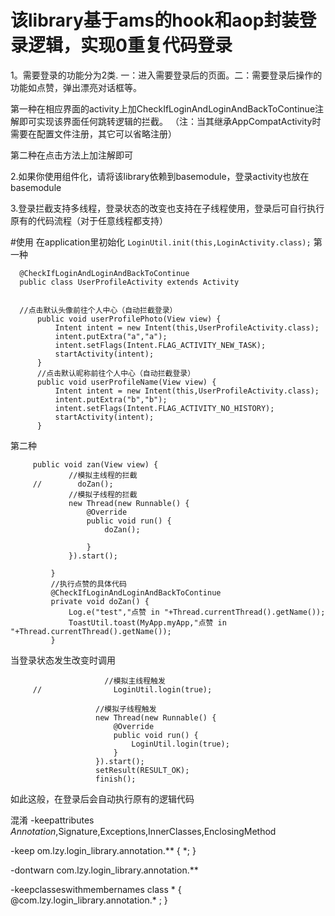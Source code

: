 # 该library基于ams的hook和aop封装登录逻辑，实现0重复代码登录
 1。需要登录的功能分为2类.
   一：进入需要登录后的页面。二：需要登录后操作的功能如点赞，弹出漂亮对话框等。
 
   第一种在相应界面的activity上加CheckIfLoginAndLoginAndBackToContinue注解即可实现该界面任何跳转逻辑的拦截。
  （注：当其继承AppCompatActivity时需要在配置文件注册，其它可以省略注册）
 
   第二种在点击方法上加注解即可
 
 2.如果你使用组件化，请将该library依赖到basemodule，登录activity也放在basemodule
 
 3.登录拦截支持多线程，登录状态的改变也支持在子线程使用，登录后可自行执行原有的代码流程（对于任意线程都支持）
 
#使用
 在application里初始化
    ```
        LoginUtil.init(this,LoginActivity.class);
    ```
  第一种
  
  ```
    @CheckIfLoginAndLoginAndBackToContinue
    public class UserProfileActivity extends Activity
    
    
    //点击默认头像前往个人中心（自动拦截登录）
        public void userProfilePhoto(View view) {
            Intent intent = new Intent(this,UserProfileActivity.class);
            intent.putExtra("a","a");
            intent.setFlags(Intent.FLAG_ACTIVITY_NEW_TASK);
            startActivity(intent);
        }
        //点击默认昵称前往个人中心（自动拦截登录）
        public void userProfileName(View view) {
            Intent intent = new Intent(this,UserProfileActivity.class);
            intent.putExtra("b","b");
            intent.setFlags(Intent.FLAG_ACTIVITY_NO_HISTORY);
            startActivity(intent);
        }
  ```
  
  第二种
  
   ```
        public void zan(View view) {
                //模拟主线程的拦截
        //        doZan();
                //模拟子线程的拦截
                new Thread(new Runnable() {
                    @Override
                    public void run() {
                        doZan();
        
                    }
                }).start();
        
            }
            //执行点赞的具体代码
            @CheckIfLoginAndLoginAndBackToContinue
            private void doZan() {
                Log.e("test","点赞 in "+Thread.currentThread().getName());
                ToastUtil.toast(MyApp.myApp,"点赞 in "+Thread.currentThread().getName());
            }
   ```
   当登录状态发生改变时调用
   ```
                        //模拟主线程触发
        //                LoginUtil.login(true);
      
                      //模拟子线程触发
                      new Thread(new Runnable() {
                          @Override
                          public void run() {
                              LoginUtil.login(true);
                          }
                      }).start();
                      setResult(RESULT_OK);
                      finish();
   ```
   
 如此这般，在登录后会自动执行原有的逻辑代码
   
 混淆
 -keepattributes *Annotation*,Signature,Exceptions,InnerClasses,EnclosingMethod
 
 -keep om.lzy.login_library.annotation.** { *; }
 
 -dontwarn com.lzy.login_library.annotation.**
 
 -keepclasseswithmembernames class * { @com.lzy.login_library.annotation.* <methods>; }
 
   
